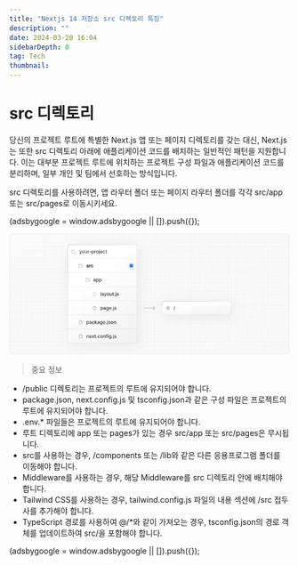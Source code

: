 ```yaml
---
title: "Nextjs 14 저장소 src 디렉토리 특징"
description: ""
date: 2024-03-20 16:04
sidebarDepth: 0
tag: Tech
thumbnail:
---
```


# src 디렉토리

당신의 프로젝트 루트에 특별한 Next.js 앱 또는 페이지 디렉토리를 갖는 대신, Next.js는 또한 src 디렉토리 아래에 애플리케이션 코드를 배치하는 일반적인 패턴을 지원합니다.
이는 대부분 프로젝트 루트에 위치하는 프로젝트 구성 파일과 애플리케이션 코드를 분리하며, 일부 개인 및 팀에서 선호하는 방식입니다.

src 디렉토리를 사용하려면, 앱 라우터 폴더 또는 페이지 라우터 폴더를 각각 src/app 또는 src/pages로 이동시키세요.

<!-- ui-log 수평형 -->

<ins class="adsbygoogle"
      style="display:block"
      data-ad-client="ca-pub-4877378276818686"
      data-ad-slot="9743150776"
      data-ad-format="auto"
      data-full-width-responsive="true"></ins>
<component is="script">
(adsbygoogle = window.adsbygoogle || []).push({});
</component>

<img src="./img/src-Directory_0.png" />

> 중요 정보

- /public 디렉토리는 프로젝트의 루트에 유지되어야 합니다.
- package.json, next.config.js 및 tsconfig.json과 같은 구성 파일은 프로젝트의 루트에 유지되어야 합니다.
- .env.\* 파일들은 프로젝트의 루트에 유지되어야 합니다.
- 루트 디렉토리에 app 또는 pages가 있는 경우 src/app 또는 src/pages은 무시됩니다.
- src를 사용하는 경우, /components 또는 /lib와 같은 다른 응용프로그램 폴더를 이동해야 합니다.
- Middleware를 사용하는 경우, 해당 Middleware를 src 디렉토리 안에 배치해야 합니다.
- Tailwind CSS를 사용하는 경우, tailwind.config.js 파일의 내용 섹션에 /src 접두사를 추가해야 합니다.
- TypeScript 경로를 사용하여 @/\*와 같이 가져오는 경우, tsconfig.json의 경로 객체를 업데이트하여 src/을 포함해야 합니다.

<!-- ui-log 수평형 -->

<ins class="adsbygoogle"
      style="display:block"
      data-ad-client="ca-pub-4877378276818686"
      data-ad-slot="9743150776"
      data-ad-format="auto"
      data-full-width-responsive="true"></ins>
<component is="script">
(adsbygoogle = window.adsbygoogle || []).push({});
</component>
